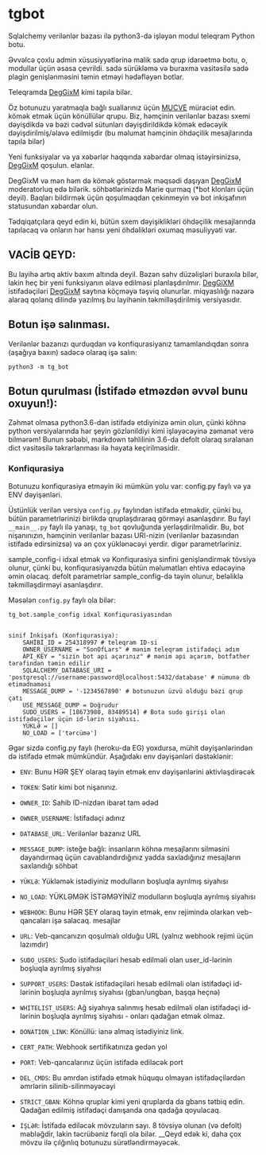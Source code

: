 # tgbot
Sqlalchemy verilənlər bazası ilə python3-də işləyən modul teleqram Python botu.

Əvvəlcə çoxlu admin xüsusiyyətlərinə malik sadə qrup idarəetmə botu, o, modullar üçün əsasa çevrildi.
sadə sürükləmə və buraxma vasitəsilə sadə plagin genişlənməsini təmin etməyi hədəfləyən botlar.

Teleqramda [DegGixM](https://t.me/DegGixM) kimi tapıla bilər.

Öz botunuzu yaratmaqla bağlı suallarınız üçün [MUCVE](https://t.me/MUCVE_M) müraciət edin.
kömək etmək üçün könüllülər qrupu. Biz, həmçinin verilənlər bazası sxemi dəyişdikdə və bəzi cədvəl sütunları dəyişdirildikdə kömək edəcəyik
dəyişdirilmiş/əlavə edilmişdir (bu məlumat həmçinin öhdəçilik mesajlarında tapıla bilər)


Yeni funksiyalar və ya xəbərlər haqqında xəbərdar olmaq istəyirsinizsə, [DegGixM](https://t.me/DegGixM) qoşulun.
elanlar.

DegGixM və mən həm də kömək göstərmək məqsədi daşıyan [DegGixM](https://t.me/DegGixm) moderatorluq edə bilərik.
söhbətlərinizdə Marie qurmaq (*bot klonları üçün deyil).
Baqları bildirmək üçün qoşulmaqdan çekinmeyin və bot inkişafının statusundan xəbərdar olun.

Tədqiqatçılara qeyd edin ki, bütün sxem dəyişiklikləri öhdəçilik mesajlarında tapılacaq və onların hər hansı yeni öhdəlikləri oxumaq məsuliyyəti var.


## VACİB QEYD:

Bu layihə artıq aktiv baxım altında deyil. Bəzən səhv düzəlişləri buraxıla bilər, lakin heç bir yeni funksiyanın əlavə edilməsi planlaşdırılmır.
[DegGiXM](https://t.me/DegGixM) istifadəçiləri [DegGixM](https://t.me/DegGixM) saytına köçməyə təşviq olunurlar.
miqyaslılığı nəzərə alaraq qolanq dilində yazılmış bu layihənin təkmilləşdirilmiş versiyasıdır.

## Botun işə salınması.

Verilənlər bazanızı qurduqdan və konfiqurasiyanız tamamlandıqdan sonra (aşağıya baxın) sadəcə olaraq işə salın:

`python3 -m tg_bot`


## Botun qurulması (İstifadə etməzdən əvvəl bunu oxuyun!):
Zəhmət olmasa python3.6-dan istifadə etdiyinizə əmin olun, çünki köhnə python versiyalarında hər şeyin gözlənildiyi kimi işləyəcəyinə zəmanət verə bilmərəm!
Bunun səbəbi, markdown təhlilinin 3.6-da defolt olaraq sıralanan dict vasitəsilə təkrarlanması ilə həyata keçirilməsidir.

### Konfiqurasiya

Botunuzu konfiqurasiya etməyin iki mümkün yolu var: config.py faylı və ya ENV dəyişənləri.

Üstünlük verilən versiya `config.py` faylından istifadə etməkdir, çünki bu, bütün parametrlərinizi birlikdə qruplaşdıraraq görməyi asanlaşdırır.
Bu fayl `__main__.py` faylı ilə yanaşı, `tg_bot` qovluğunda yerləşdirilməlidir.
Bu, bot nişanınızın, həmçinin verilənlər bazası URI-nizin (verilənlər bazasından istifadə edirsinizsə) və ən çox yüklənəcəyi yerdir.
digər parametrləriniz.

sample_config-i idxal etmək və Konfiqurasiya sinfini genişləndirmək tövsiyə olunur, çünki bu, konfiqurasiyanızda bütün məlumatları ehtiva edəcəyinə əmin olacaq.
defolt parametrlər sample_config-də təyin olunur, beləliklə təkmilləşdirməyi asanlaşdırır.

Məsələn `config.py` faylı ola bilər:
```
tg_bot.sample_config idxal Konfiqurasiyasından


sinif İnkişafı (Konfiqurasiya):
    SAHİBİ_ID = 254318997 # teleqram ID-si
    OWNER_USERNAME = "SonOfLars" # mənim teleqram istifadəçi adım
    API_KEY = "sizin bot api açarınız" # mənim api açarım, botfather tərəfindən təmin edilir
    SQLALCHEMY_DATABASE_URI = 'postgresql://username:password@localhost:5432/database' # nümunə db etimadnaməsi
    MESSAGE_DUMP = '-1234567890' # botunuzun üzvü olduğu bəzi qrup çatı
    USE_MESSAGE_DUMP = Doğrudur
    SUDO_USERS = [18673980, 83489514] # Bota sudo girişi olan istifadəçilər üçün id-lərin siyahısı.
    YÜKLƏ = []
    NO_LOAD = ['tərcümə']
```

Əgər sizdə config.py faylı (heroku-da EG) yoxdursa, mühit dəyişənlərindən də istifadə etmək mümkündür.
Aşağıdakı env dəyişənləri dəstəklənir:
 - `ENV`: Bunu HƏR ŞEY olaraq təyin etmək env dəyişənlərini aktivləşdirəcək

 - `TOKEN`: Sətir kimi bot nişanınız.
 - `OWNER_ID`: Sahib ID-nizdən ibarət tam ədəd
 - `OWNER_USERNAME`: İstifadəçi adınız

 - `DATABASE_URL`: Verilənlər bazanız URL
 - `MESSAGE_DUMP`: isteğe bağlı: insanların köhnə mesajlarını silməsini dayandırmaq üçün cavablandırdığınız yadda saxladığınız mesajların saxlandığı söhbət
 - `YÜKLƏ`: Yükləmək istədiyiniz modulların boşluqla ayrılmış siyahısı
 - `NO_LOAD`: YÜKLƏMƏK İSTƏMƏYİNİZ modulların boşluqla ayrılmış siyahısı
 - `WEBHOOK`: Bunu HƏR ŞEY olaraq təyin etmək, env rejimində olarkən veb-qancaları işə salacaq.
 mesajlar
 - `URL`: Veb-qancanızın qoşulmalı olduğu URL (yalnız webhook rejimi üçün lazımdır)

 - `SUDO_USERS`: Sudo istifadəçiləri hesab edilməli olan user_id-lərinin boşluqla ayrılmış siyahısı
 - `SUPPORT_USERS`: Dəstək istifadəçiləri hesab edilməli olan istifadəçi id-lərinin boşluqla ayrılmış siyahısı (gban/ungban,
 başqa heçnə)
 - `WHITELIST_USERS`: Ağ siyahıya salınmış hesab edilməli olan istifadəçi id-lərinin boşluqla ayrılmış siyahısı - onları qadağan etmək olmaz.
 - `DONATION_LINK`: Könüllü: ianə almaq istədiyiniz link.
 - `CERT_PATH`: Webhook sertifikatınıza gedən yol
 - `PORT`: Veb-qancalarınız üçün istifadə ediləcək port
 - `DEL_CMDS`: Bu əmrdən istifadə etmək hüququ olmayan istifadəçilərdən əmrlərin silinib-silinməyəcəyi
 - `STRICT_GBAN`: Köhnə qruplar kimi yeni qruplarda da gbans tətbiq edin. Qadağan edilmiş istifadəçi danışanda ona qadağa qoyulacaq.
 - `İŞLƏR`: İstifadə ediləcək mövzuların sayı. 8 tövsiyə olunan (və defolt) məbləğdir, lakin təcrübəniz fərqli ola bilər.
 __Qeyd edək ki, daha çox mövzu ilə çılğınlıq botunuzu sürətləndirməyəcək.
